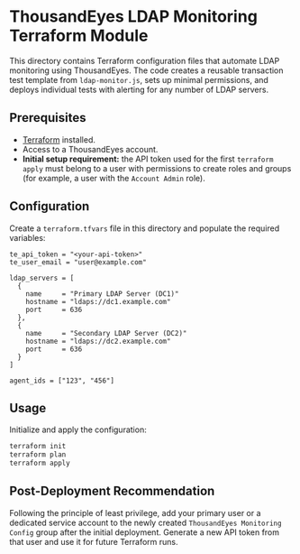 # ThousandEyes LDAP Monitoring Terraform Module

This directory contains Terraform configuration files that automate LDAP monitoring using ThousandEyes. The code creates a reusable transaction test template from `ldap-monitor.js`, sets up minimal permissions, and deploys individual tests with alerting for any number of LDAP servers.

## Prerequisites

- [Terraform](https://www.terraform.io/) installed.
- Access to a ThousandEyes account.
- **Initial setup requirement:** the API token used for the first `terraform apply` must belong to a user with permissions to create roles and groups (for example, a user with the `Account Admin` role).

## Configuration

Create a `terraform.tfvars` file in this directory and populate the required variables:

```hcl
te_api_token = "<your-api-token>"
te_user_email = "user@example.com"

ldap_servers = [
  {
    name     = "Primary LDAP Server (DC1)"
    hostname = "ldaps://dc1.example.com"
    port     = 636
  },
  {
    name     = "Secondary LDAP Server (DC2)"
    hostname = "ldaps://dc2.example.com"
    port     = 636
  }
]

agent_ids = ["123", "456"]
```

## Usage

Initialize and apply the configuration:

```bash
terraform init
terraform plan
terraform apply
```

## Post-Deployment Recommendation

Following the principle of least privilege, add your primary user or a dedicated service account to the newly created `ThousandEyes Monitoring Config` group after the initial deployment. Generate a new API token from that user and use it for future Terraform runs.
